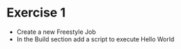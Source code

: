 # Exercise 1

- Create a new Freestyle Job
- In the Build section add a script to execute Hello World